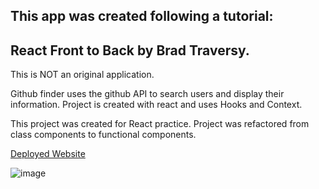 
## This app was created following a tutorial: 
## React Front to Back by Brad Traversy.
This is NOT an original application.

Github finder uses the github API to search users and display their information.
Project is created with react and uses Hooks and Context.

This project was created for React practice. Project was refactored from class components to functional components.

[Deployed Website](https://ah-github-finder.netlify.app/)

![image](https://user-images.githubusercontent.com/64741393/91671015-e6981a80-eaf0-11ea-98ca-05af3aba239a.png)
